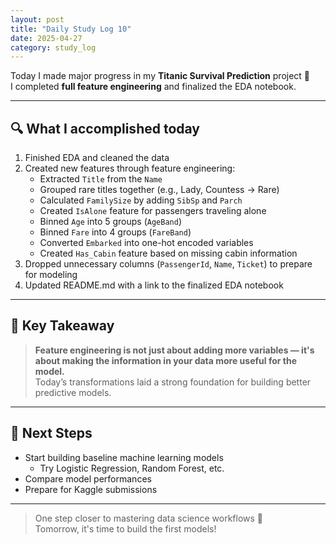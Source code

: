 ```yaml
---
layout: post
title: "Daily Study Log 10"
date: 2025-04-27
category: study_log
---
```


Today I made major progress in my **Titanic Survival Prediction** project 🚀  
I completed **full feature engineering** and finalized the EDA notebook.

---

## 🔍 What I accomplished today

1. Finished EDA and cleaned the data  
2. Created new features through feature engineering:
   - Extracted `Title` from the `Name`
   - Grouped rare titles together (e.g., Lady, Countess → Rare)
   - Calculated `FamilySize` by adding `SibSp` and `Parch`
   - Created `IsAlone` feature for passengers traveling alone
   - Binned `Age` into 5 groups (`AgeBand`)
   - Binned `Fare` into 4 groups (`FareBand`)
   - Converted `Embarked` into one-hot encoded variables
   - Created `Has_Cabin` feature based on missing cabin information
3. Dropped unnecessary columns (`PassengerId`, `Name`, `Ticket`) to prepare for modeling
4. Updated README.md with a link to the finalized EDA notebook

---

## 🧠 Key Takeaway

> **Feature engineering is not just about adding more variables — it's about making the information in your data more useful for the model.**  
> Today’s transformations laid a strong foundation for building better predictive models.

---

## 🧩 Next Steps

- Start building baseline machine learning models
  - Try Logistic Regression, Random Forest, etc.
- Compare model performances
- Prepare for Kaggle submissions

---

> One step closer to mastering data science workflows 🏁  
> Tomorrow, it's time to build the first models!
